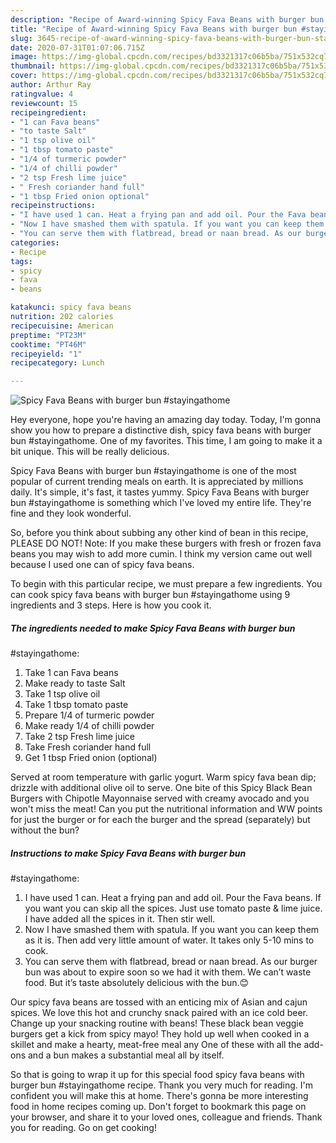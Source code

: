 ```yaml
---
description: "Recipe of Award-winning Spicy Fava Beans with burger bun #stayingathome"
title: "Recipe of Award-winning Spicy Fava Beans with burger bun #stayingathome"
slug: 3645-recipe-of-award-winning-spicy-fava-beans-with-burger-bun-stayingathome
date: 2020-07-31T01:07:06.715Z
image: https://img-global.cpcdn.com/recipes/bd3321317c06b5ba/751x532cq70/spicy-fava-beans-with-burger-bun-stayingathome-recipe-main-photo.jpg
thumbnail: https://img-global.cpcdn.com/recipes/bd3321317c06b5ba/751x532cq70/spicy-fava-beans-with-burger-bun-stayingathome-recipe-main-photo.jpg
cover: https://img-global.cpcdn.com/recipes/bd3321317c06b5ba/751x532cq70/spicy-fava-beans-with-burger-bun-stayingathome-recipe-main-photo.jpg
author: Arthur Ray
ratingvalue: 4
reviewcount: 15
recipeingredient:
- "1 can Fava beans"
- "to taste Salt"
- "1 tsp olive oil"
- "1 tbsp tomato paste"
- "1/4 of turmeric powder"
- "1/4 of chilli powder"
- "2 tsp Fresh lime juice"
- " Fresh coriander hand full"
- "1 tbsp Fried onion optional"
recipeinstructions:
- "I have used 1 can. Heat a frying pan and add oil. Pour the Fava beans. If you want you can skip all the spices. Just use tomato paste &amp; lime juice. I have added all the spices in it. Then stir well."
- "Now I have smashed them with spatula. If you want you can keep them as it is. Then add very little amount of water. It takes only 5-10 mins to cook."
- "You can serve them with flatbread, bread or naan bread. As our burger bun was about to expire soon so we had it with them. We can’t waste food. But it’s taste absolutely delicious with the bun.😊"
categories:
- Recipe
tags:
- spicy
- fava
- beans

katakunci: spicy fava beans 
nutrition: 202 calories
recipecuisine: American
preptime: "PT23M"
cooktime: "PT46M"
recipeyield: "1"
recipecategory: Lunch

---
```



![Spicy Fava Beans with burger bun
#stayingathome](https://img-global.cpcdn.com/recipes/bd3321317c06b5ba/751x532cq70/spicy-fava-beans-with-burger-bun-stayingathome-recipe-main-photo.jpg)

Hey everyone, hope you're having an amazing day today. Today, I'm gonna show you how to prepare a distinctive dish, spicy fava beans with burger bun
#stayingathome. One of my favorites. This time, I am going to make it a bit unique. This will be really delicious.

Spicy Fava Beans with burger bun
#stayingathome is one of the most popular of current trending meals on earth. It is appreciated by millions daily. It's simple, it's fast, it tastes yummy. Spicy Fava Beans with burger bun
#stayingathome is something which I've loved my entire life. They're fine and they look wonderful.

So, before you think about subbing any other kind of bean in this recipe, PLEASE DO NOT! Note: If you make these burgers with fresh or frozen fava beans you may wish to add more cumin. I think my version came out well because I used one can of spicy fava beans.


To begin with this particular recipe, we must prepare a few ingredients. You can cook spicy fava beans with burger bun
#stayingathome using 9 ingredients and 3 steps. Here is how you cook it.

<!--inarticleads1-->

##### The ingredients needed to make Spicy Fava Beans with burger bun
#stayingathome:

1. Take 1 can Fava beans
1. Make ready to taste Salt
1. Take 1 tsp olive oil
1. Take 1 tbsp tomato paste
1. Prepare 1/4 of turmeric powder
1. Make ready 1/4 of chilli powder
1. Take 2 tsp Fresh lime juice
1. Take  Fresh coriander hand full
1. Get 1 tbsp Fried onion (optional)


Served at room temperature with garlic yogurt. Warm spicy fava bean dip; drizzle with additional olive oil to serve. One bite of this Spicy Black Bean Burgers with Chipotle Mayonnaise served with creamy avocado and you won&#39;t miss the meat! Can you put the nutritional information and WW points for just the burger or for each the burger and the spread (separately) but without the bun? 

<!--inarticleads2-->

##### Instructions to make Spicy Fava Beans with burger bun
#stayingathome:

1. I have used 1 can. Heat a frying pan and add oil. Pour the Fava beans. If you want you can skip all the spices. Just use tomato paste &amp; lime juice. I have added all the spices in it. Then stir well.
1. Now I have smashed them with spatula. If you want you can keep them as it is. Then add very little amount of water. It takes only 5-10 mins to cook.
1. You can serve them with flatbread, bread or naan bread. As our burger bun was about to expire soon so we had it with them. We can’t waste food. But it’s taste absolutely delicious with the bun.😊


Our spicy fava beans are tossed with an enticing mix of Asian and cajun spices. We love this hot and crunchy snack paired with an ice cold beer. Change up your snacking routine with beans! These black bean veggie burgers get a kick from spicy mayo! They hold up well when cooked in a skillet and make a hearty, meat-free meal any One of these with all the add-ons and a bun makes a substantial meal all by itself. 

So that is going to wrap it up for this special food spicy fava beans with burger bun
#stayingathome recipe. Thank you very much for reading. I'm confident you will make this at home. There's gonna be more interesting food in home recipes coming up. Don't forget to bookmark this page on your browser, and share it to your loved ones, colleague and friends. Thank you for reading. Go on get cooking!

